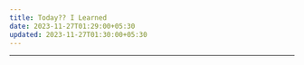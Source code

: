 ```yaml
---
title: Today?? I Learned
date: 2023-11-27T01:29:00+05:30
updated: 2023-11-27T01:30:00+05:30
---
```

---

